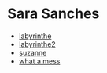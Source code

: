 # Sara Sanches 

* [labyrinthe](./labyrinthe.html)
* [labyrinthe2](./labyrinthemixins.html)
* [suzanne](./suzanne_glb.html)
* [what a mess](./what_a_mess.html)
 
